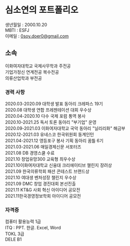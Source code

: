 # 심소연의 포트폴리오

생년월일 : 2000.10.20<br/>
MBTI : ESFJ<br/>
이메일 : 0soy.doer0@gmail.com<br/>

## 소속

이화여자대학교 국제사무학과 주전공<br/>
기업가정신 연계전공 복수전공<br/>
의류산업학과 부전공

### 경력 사항 

2020.03-2020.09 대학생 발표 동아리 크레파스 19기<br/>
2020.08 대학생 연합 프레젠테이션 대회 우수상<br/>
2020.04-2020.10 다수 국제 포럼 통역 봉사<br/>
2020.10-2021.25 독서 토론 동아리 "부기업" 운영<br/> 
2020.09-2021.03 이화여자대학교 국악 동아리 "닐리리화" 해금부<br/>
2020.12-2021.03 유네스코 한국위원회 동계인턴<br/>
2021.04-2021.12 영등포구 봉사 기획 동아리 꿈틀 6기<br/> 
2021.03-2021.06 매일경제신문 서포터즈<br/> 
2021.08 DB 경영스쿨 수료<br/>
2021.10 창업유망300 교육형 최우수상<br/>
2021.10이화여자대학교 신융대 크리에이티브 챌린지 장려상<br/>
2021.09 한국의류학회 패션 콘테스트 브랜드상<br/> 
2021.10 여대생 벤처성장 챌린지 우수상<br/>
2021.09 DMC 창업 경진대회 본선진출<br/>
2021.11 KT&G 사회 혁신 아이디어 공모전<br/> 
2021.11한국경영정보학회 아이디어 공모전<br/>

### 자격증 

컴퓨터 활용능력 1급<br/>
ITQ : PPT. 한글. Excel, Word<br/>
TOKL 3급<br/>
DELE B1<br/>
